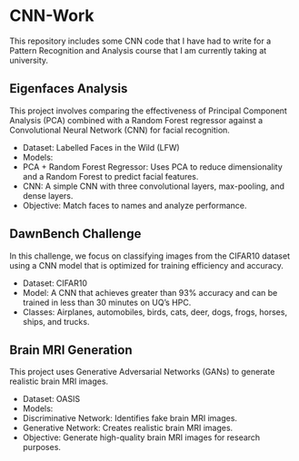 # CNN-Work
This repository includes some CNN code that I have had to write for a Pattern Recognition and Analysis course that I am currently taking at university.


## Eigenfaces Analysis
This project involves comparing the effectiveness of Principal Component Analysis (PCA) combined with a Random Forest regressor against a Convolutional Neural Network (CNN) for facial recognition.

* Dataset: Labelled Faces in the Wild (LFW)
* Models:
 * PCA + Random Forest Regressor: Uses PCA to reduce dimensionality and a Random Forest to predict facial features.
 * CNN: A simple CNN with three convolutional layers, max-pooling, and dense layers.
* Objective: Match faces to names and analyze performance.


## DawnBench Challenge
In this challenge, we focus on classifying images from the CIFAR10 dataset using a CNN model that is optimized for training efficiency and accuracy.

* Dataset: CIFAR10
* Model: A CNN that achieves greater than 93% accuracy and can be trained in less than 30 minutes on UQ’s HPC.
* Classes: Airplanes, automobiles, birds, cats, deer, dogs, frogs, horses, ships, and trucks.

## Brain MRI Generation
This project uses Generative Adversarial Networks (GANs) to generate realistic brain MRI images.

* Dataset: OASIS
* Models: 
 * Discriminative Network: Identifies fake brain MRI images.
 * Generative Network: Creates realistic brain MRI images.
* Objective: Generate high-quality brain MRI images for research purposes.
